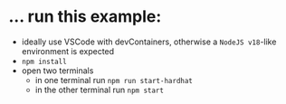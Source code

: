 # ... run this example:

- ideally use VSCode with devContainers, otherwise a `NodeJS v18`-like environment is expected
- `npm install`
- open two terminals
  - in one terminal run `npm run start-hardhat`
  - in the other terminal run `npm start`
